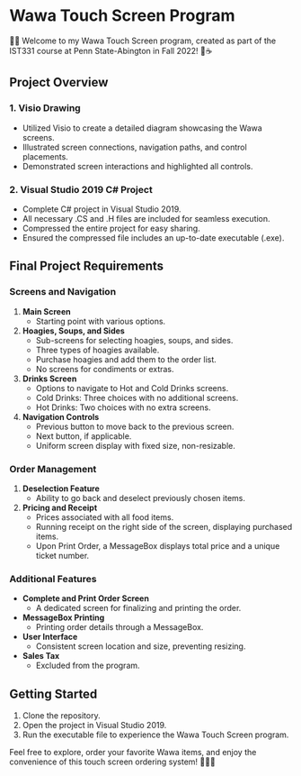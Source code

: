 # Wawa Touch Screen Program

🥖🥤 Welcome to my Wawa Touch Screen program, created as part of the IST331 course at Penn State-Abington in Fall 2022! 🥪☕

## Project Overview

### 1. Visio Drawing
- Utilized Visio to create a detailed diagram showcasing the Wawa screens.
- Illustrated screen connections, navigation paths, and control placements.
- Demonstrated screen interactions and highlighted all controls.

### 2. Visual Studio 2019 C# Project
- Complete C# project in Visual Studio 2019.
- All necessary .CS and .H files are included for seamless execution.
- Compressed the entire project for easy sharing.
- Ensured the compressed file includes an up-to-date executable (.exe).

## Final Project Requirements

### Screens and Navigation
1. **Main Screen**
   - Starting point with various options.
2. **Hoagies, Soups, and Sides**
   - Sub-screens for selecting hoagies, soups, and sides.
   - Three types of hoagies available.
   - Purchase hoagies and add them to the order list.
   - No screens for condiments or extras.
3. **Drinks Screen**
   - Options to navigate to Hot and Cold Drinks screens.
   - Cold Drinks: Three choices with no additional screens.
   - Hot Drinks: Two choices with no extra screens.
4. **Navigation Controls**
   - Previous button to move back to the previous screen.
   - Next button, if applicable.
   - Uniform screen display with fixed size, non-resizable.

### Order Management
1. **Deselection Feature**
   - Ability to go back and deselect previously chosen items.
2. **Pricing and Receipt**
   - Prices associated with all food items.
   - Running receipt on the right side of the screen, displaying purchased items.
   - Upon Print Order, a MessageBox displays total price and a unique ticket number.

### Additional Features
- **Complete and Print Order Screen**
   - A dedicated screen for finalizing and printing the order.
- **MessageBox Printing**
   - Printing order details through a MessageBox.
- **User Interface**
   - Consistent screen location and size, preventing resizing.
- **Sales Tax**
   - Excluded from the program.

## Getting Started

1. Clone the repository.
2. Open the project in Visual Studio 2019.
3. Run the executable file to experience the Wawa Touch Screen program.

Feel free to explore, order your favorite Wawa items, and enjoy the convenience of this touch screen ordering system! 🛒👩‍🍳

